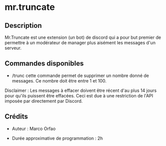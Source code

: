 # mr.truncate

## Description

Mr.Truncate est une extension (un bot) de discord qui a pour but premier de permettre à un modérateur de manager plus aisément les messages d'un serveur.

## Commandes disponibles

- /trunc <amount>
  cette commande permet de supprimer un nombre donné de messages. Ce nombre doit être entre 1 et 100.

Disclaimer : Les messages à effacer doivent être récent d'au plus 14 jours pour qu'ils puissent être effacées. Ceci est due à une restriction de l'API imposée par directement par Discord.

## Crédits

- Auteur : Marco Orfao

- Durée approximative de programmation : 2h
